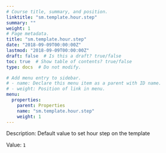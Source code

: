 ```yaml
---
# Course title, summary, and position.
linktitle: "sm.template.hour.step"
summary: ""
weight: 1
# Page metadata.
title: "sm.template.hour.step"
date: "2018-09-09T00:00:00Z"
lastmod: "2018-09-09T00:00:00Z"
draft: false  # Is this a draft? true/false
toc: true  # Show table of contents? true/false
type: docs  # Do not modify.

# Add menu entry to sidebar.
# - name: Declare this menu item as a parent with ID name.
# - weight: Position of link in menu.
menu:
  properties:
    parent: Properties
    name: "sm.template.hour.step"
    weight: 1
---
```


Description: Default value to set hour step on the template


Value: `1`